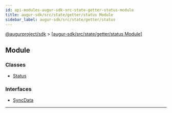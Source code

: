 ```yaml
---
id: api-modules-augur-sdk-src-state-getter-status-module
title: augur-sdk/src/state/getter/status Module
sidebar_label: augur-sdk/src/state/getter/status
---
```


[@augurproject/sdk](api-readme.md) > [[augur-sdk/src/state/getter/status Module]](api-modules-augur-sdk-src-state-getter-status-module.md)

## Module

### Classes

* [Status](api-classes-augur-sdk-src-state-getter-status-status.md)

### Interfaces

* [SyncData](api-interfaces-augur-sdk-src-state-getter-status-syncdata.md)

---

